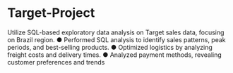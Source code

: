 # Target-Project
Utilize SQL-based exploratory data analysis on Target sales data, focusing on Brazil region. ● Performed SQL analysis to identify sales patterns, peak periods, and best-selling products. ● Optimized logistics by analyzing freight costs and delivery times. ● Analyzed payment methods, revealing customer preferences and trends
